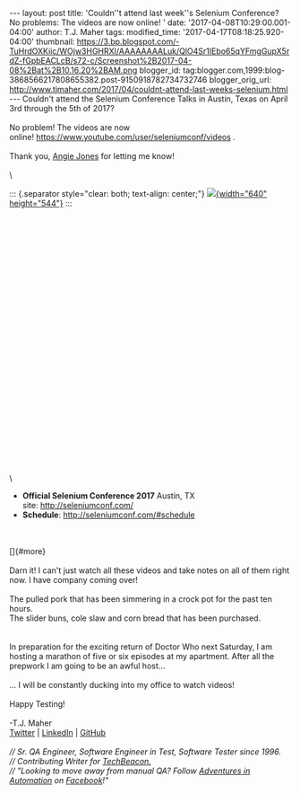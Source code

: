 \-\-- layout: post title: \'Couldn\'\'t attend last week\'\'s Selenium
Conference? No problems: The videos are now online! \' date:
\'2017-04-08T10:29:00.001-04:00\' author: T.J. Maher tags:
modified\_time: \'2017-04-17T08:18:25.920-04:00\' thumbnail:
https://3.bp.blogspot.com/-TuHrdOXKiic/WOjw3HGHRXI/AAAAAAAALuk/QlO4Sr1IEbo65qYFmgGupX5rdZ-fGpbEACLcB/s72-c/Screenshot%2B2017-04-08%2Bat%2B10.16.20%2BAM.png
blogger\_id:
tag:blogger.com,1999:blog-3868566217808655382.post-9150918782734732746
blogger\_orig\_url:
http://www.tjmaher.com/2017/04/couldnt-attend-last-weeks-selenium.html
\-\-- Couldn\'t attend the Selenium Conference Talks in Austin, Texas on
April 3rd through the 5th of 2017?\
\
No problem! The videos are now
online! <https://www.youtube.com/user/seleniumconf/videos> .\
\
Thank you, [Angie Jones](https://angiejones.tech/) for letting me know!\
\
\

::: {.separator style="clear: both; text-align: center;"}
[![](https://3.bp.blogspot.com/-TuHrdOXKiic/WOjw3HGHRXI/AAAAAAAALuk/QlO4Sr1IEbo65qYFmgGupX5rdZ-fGpbEACLcB/s640/Screenshot%2B2017-04-08%2Bat%2B10.16.20%2BAM.png){width="640"
height="544"}](https://3.bp.blogspot.com/-TuHrdOXKiic/WOjw3HGHRXI/AAAAAAAALuk/QlO4Sr1IEbo65qYFmgGupX5rdZ-fGpbEACLcB/s1600/Screenshot%2B2017-04-08%2Bat%2B10.16.20%2BAM.png)
:::

\
\
\
\
\
\
\
\
\
\
\
\
\
\
\
\
\
\
\
\
\
\
\
\
\
\
\
\

-   **Official Selenium Conference 2017** Austin, TX
    site: <http://seleniumconf.com/>
-   **Schedule**: <http://seleniumconf.com/#schedule>

\
\
[]{#more}\
\
Darn it! I can\'t just watch all these videos and take notes on all of
them right now. I have company coming over!\
\
The pulled pork that has been simmering in a crock pot for the past ten
hours.\
The slider buns, cole slaw and corn bread that has been purchased.\
\
\
In preparation for the exciting return of Doctor Who next Saturday, I am
hosting a marathon of five or six episodes at my apartment. After all
the prepwork I am going to be an awful host\...\
\
\... I will be constantly ducking into my office to watch videos!\
\
Happy Testing!\
\
-T.J. Maher\
[Twitter](https://twitter.com/tjmaher1) \| [LinkedIn](https://www.linkedin.com/in/tjmaher1) \| [GitHub](https://github.com/tjmaher)\
\
*// Sr. QA Engineer, Software Engineer in Test, Software Tester since
1996.\
// Contributing Writer
for [TechBeacon.](http://techbeacon.com/contributors/thomas-maher)\
// \"Looking to move away from manual QA? Follow [Adventures in
Automation](http://www.tjmaher.com/) on
[Facebook](https://www.facebook.com/AdventuresInAutomation/)!\"*
